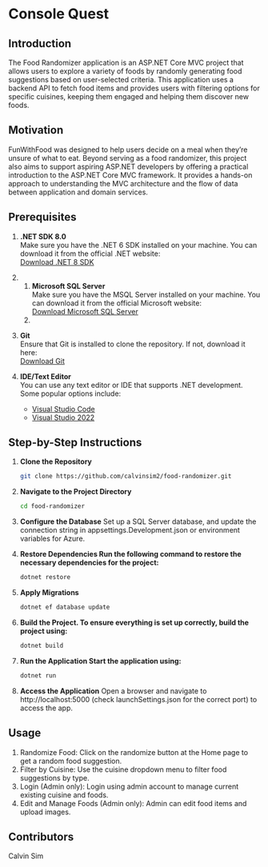# Console Quest

## Introduction
The Food Randomizer application is an ASP.NET Core MVC project that allows users to explore a variety of foods by randomly generating food suggestions based on user-selected criteria. This application uses a backend API to fetch food items and provides users with filtering options for specific cuisines, keeping them engaged and helping them discover new foods.

## Motivation

FunWithFood was designed to help users decide on a meal when they’re unsure of what to eat. Beyond serving as a food randomizer, this project also aims to support aspiring ASP.NET developers by offering a practical introduction to the ASP.NET Core MVC framework. It provides a hands-on approach to understanding the MVC architecture and the flow of data between application and domain services.

## Prerequisites

1. **.NET SDK 8.0**  
   Make sure you have the .NET 6 SDK installed on your machine. You can download it from the official .NET website:  
   [Download .NET 8 SDK](https://dotnet.microsoft.com/download/dotnet/8.0)

2. 1. **Microsoft SQL Server**  
   Make sure you have the MSQL Server installed on your machine. You can download it from the official Microsoft website:  
   [Download Microsoft SQL Server](https://www.microsoft.com/en-sg/sql-server/sql-server-downloads)
   1. 
3. **Git**  
   Ensure that Git is installed to clone the repository. If not, download it here:  
   [Download Git](https://git-scm.com/downloads)

4. **IDE/Text Editor**  
   You can use any text editor or IDE that supports .NET development. Some popular options include:
   - [Visual Studio Code](https://code.visualstudio.com/)
   - [Visual Studio 2022](https://visualstudio.microsoft.com/vs/)

## Step-by-Step Instructions

1. **Clone the Repository**
    ```bash
    git clone https://github.com/calvinsim2/food-randomizer.git

2. **Navigate to the Project Directory**
    ```bash
    cd food-randomizer

3. **Configure the Database**
    Set up a SQL Server database, and update the connection string in appsettings.Development.json or environment variables for Azure.

4. **Restore Dependencies Run the following command to restore the necessary dependencies for the project:**
    ```bash
    dotnet restore

5. **Apply Migrations**
    ```bash
    dotnet ef database update

6. **Build the Project. To ensure everything is set up correctly, build the project using:**
    ```bash
    dotnet build

7. **Run the Application Start the application using:**
    ```bash
    dotnet run

8. **Access the Application**
    Open a browser and navigate to http://localhost:5000 (check launchSettings.json for the correct port) to access the app.

## Usage
1. Randomize Food: Click on the randomize button at the Home page to get a random food suggestion.
2. Filter by Cuisine: Use the cuisine dropdown menu to filter food suggestions by type.
3. Login (Admin only): Login using admin account to manage current existing cuisine and foods.
4. Edit and Manage Foods (Admin only): Admin can edit food items and upload images.


## Contributors

Calvin Sim




